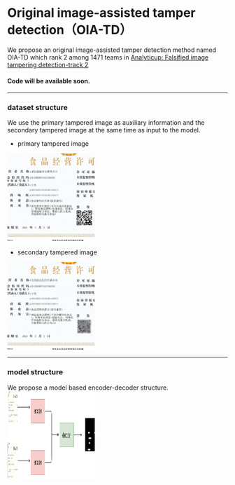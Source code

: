 # Original image-assisted tamper detection（OIA-TD）
We propose an original image-assisted tamper detection method named OIA-TD which rank 2 among  1471 teams in [Analyticup: Falsified image tampering detection-track 2](https://tianchi.aliyun.com/competition/entrance/531812/rankingList)
#### Code will be available soon.

* * *

### dataset structure
We use the primary tampered image as auxiliary information and the secondary tampered image at the same time as input to the model.

* primary tampered image
<img src="./figures/tam_1.png" width="200" height="200"/>

* secondary tampered image
<img src="./figures/tam_2.png" width="200" height="200"/>

* * *
### model structure

We propose a model based encoder-decoder structure.
<img src="./figures/tam_3.png" width="200" height="200"/>
